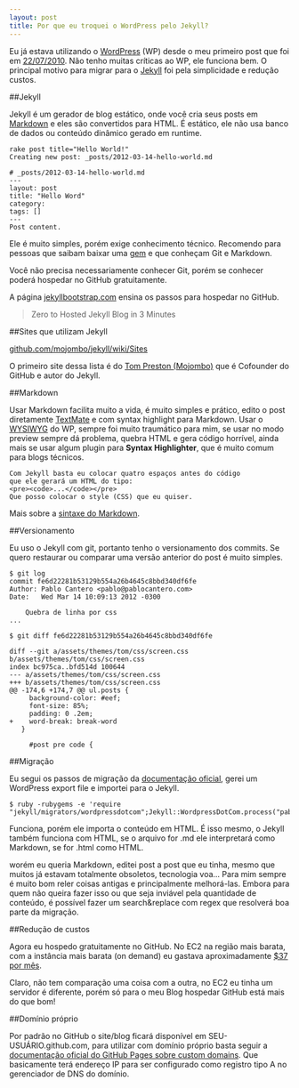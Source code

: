 ```yaml
---
layout: post
title: Por que eu troquei o WordPress pelo Jekyll?
---
```


Eu já estava utilizando o [WordPress](http://wordpress.org/) (WP) desde o meu primeiro post que foi em [22/07/2010](http://pablocantero.com/blog/2010/07/22/guia-rapido-de-configuracao-do-cucumber/). Não tenho muitas críticas ao WP, ele funciona bem. O principal motivo para migrar para o  [Jekyll](https://github.com/mojombo/jekyll) foi pela simplicidade e redução custos.

##Jekyll

Jekyll é um gerador de blog estático, onde você cria seus posts em [Markdown](http://pt.wikipedia.org/wiki/Markdown) e eles são convertidos para HTML. É estático, ele não usa banco de dados ou conteúdo dinâmico gerado em runtime.

    rake post title="Hello World!"
    Creating new post: _posts/2012-03-14-hello-world.md

    # _posts/2012-03-14-hello-world.md
    ---
    layout: post
    title: "Hello Word"
    category:
    tags: []
    ---
    Post content.

Ele é muito simples, porém exige conhecimento técnico. Recomendo para pessoas que saibam baixar uma [gem](http://rubygems.org/) e que conheçam Git e Markdown.

Você não precisa necessariamente conhecer Git, porém se conhecer poderá hospedar no GitHub gratuitamente.

A página [jekyllbootstrap.com](http://jekyllbootstrap.com/) ensina os passos para hospedar no GitHub.

> Zero to Hosted Jekyll Blog in 3 Minutes

##Sites que utilizam Jekyll

[github.com/mojombo/jekyll/wiki/Sites](https://github.com/mojombo/jekyll/wiki/Sites)

O primeiro site dessa lista é do [Tom Preston (Mojombo)](http://tom.preston-werner.com/) que é Cofounder do GitHub e autor do Jekyll.

##Markdown

Usar Markdown facilita muito a vida, é muito simples e prático, edito o post diretamente [TextMate](http://macromates.com/) e com syntax highlight para Markdown. Usar o [WYSIWYG](http://pt.wikipedia.org/wiki/WYSIWYG) do WP, sempre foi muito traumático para mim, se usar no modo preview sempre dá problema, quebra HTML e gera código horrível, ainda mais se usar algum plugin para **Syntax Highlighter**, que é muito comum para blogs técnicos.

    Com Jekyll basta eu colocar quatro espaços antes do código
    que ele gerará um HTML do tipo:
    <pre><code>...</code></pre>
    Que posso colocar o style (CSS) que eu quiser.

Mais sobre a [sintaxe do Markdown](http://daringfireball.net/projects/markdown/syntax).

##Versionamento

Eu uso o Jekyll com git, portanto tenho o versionamento dos commits. Se quero restaurar ou comparar uma versão anterior do post é muito simples.

    $ git log
    commit fe6d22281b53129b554a26b4645c8bbd340df6fe
    Author: Pablo Cantero <pablo@pablocantero.com>
    Date:   Wed Mar 14 10:09:13 2012 -0300

        Quebra de linha por css
    ...

    $ git diff fe6d22281b53129b554a26b4645c8bbd340df6fe

    diff --git a/assets/themes/tom/css/screen.css b/assets/themes/tom/css/screen.css
    index bc975ca..bfd514d 100644
    --- a/assets/themes/tom/css/screen.css
    +++ b/assets/themes/tom/css/screen.css
    @@ -174,6 +174,7 @@ ul.posts {
         background-color: #eef;
         font-size: 85%;
         padding: 0 .2em;
    +    word-break: break-word
       }

         #post pre code {

##Migração

Eu segui os passos de migração da [documentação oficial](https://github.com/mojombo/jekyll/wiki/Blog-Migrations), gerei um WordPress export file e importei para o Jekyll.

    $ ruby -rubygems -e 'require "jekyll/migrators/wordpressdotcom";Jekyll::WordpressDotCom.process("pablocantero.com.xml")'

Funciona, porém ele importa o conteúdo em HTML. É isso mesmo, o Jekyll também funciona com HTML, se o arquivo for .md ele interpretará como Markdown, se for .html como HTML.

worém eu queria Markdown, editei post a post que eu tinha, mesmo que muitos já estavam totalmente obsoletos, tecnologia voa... Para mim sempre é muito bom reler coisas antigas e principalmente melhorá-las. Embora para quem não queira fazer isso ou que seja inviável pela quantidade de conteúdo, é possível fazer um search&replace com regex que resolverá boa parte da migração.

##Redução de custos

Agora eu hospedo gratuitamente no GitHub. No EC2 na região mais barata, com a instância mais barata (on demand) eu gastava aproximadamente [$37 por mês](http://calculator.s3.amazonaws.com/calc5.html).

Claro, não tem comparação uma coisa com a outra, no EC2 eu tinha um servidor é diferente, porém só para o meu Blog hospedar GitHub está mais do que bom!

##Domínio próprio

Por padrão no GitHub o site/blog ficará disponível em SEU-USUÁRIO.github.com, para utilizar com domínio próprio basta seguir a [documentação oficial do GitHub Pages sobre custom domains](http://pages.github.com/#custom_domains). Que basicamente terá endereço IP para ser configurado como registro tipo A no gerenciador de DNS do domínio.
